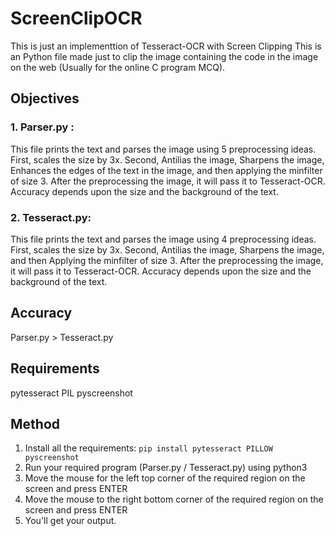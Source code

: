 # ScreenClipOCR
This is just an implementtion of Tesseract-OCR with Screen Clipping
This is an Python file made just to clip the image containing the code in the image on the web (Usually for the online C program MCQ).

## Objectives
### 1. Parser.py : 
This file prints the text and parses the image using 5 preprocessing ideas. First, scales the size by 3x. Second, Antilias the image, Sharpens the image, Enhances the edges of the text in the image, and then applying the minfilter of size 3. After the preprocessing the image, it will pass it to Tesseract-OCR. Accuracy depends upon the size and the background of the text.

### 2. Tesseract.py:
This file prints the text and parses the image using 4 preprocessing ideas. First, scales the size by 3x. Second, Antilias the image, Sharpens the image, and then Applying the minfilter of size 3. After the preprocessing the image, it will pass it to Tesseract-OCR. Accuracy depends upon the size and the background of the text.


## Accuracy
Parser.py > Tesseract.py


## Requirements
pytesseract
PIL
pyscreenshot


## Method
1. Install all the requirements:
```pip install pytesseract PILLOW pyscreenshot```
2. Run your required program (Parser.py / Tesseract.py) using python3
3. Move the mouse for the left top corner of the required region on the screen and press ENTER
4. Move the mouse to the right bottom corner of the required region on the screen and press ENTER
5. You'll get your output.
